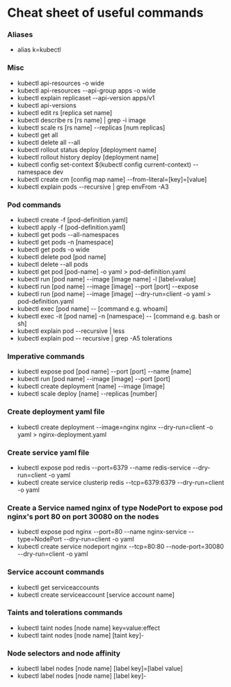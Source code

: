 # Cheat sheet of useful commands

### Aliases

* alias k=kubectl

### Misc

* kubectl api-resources -o wide
* kubectl api-resources --api-group apps -o wide
* kubectl explain replicaset --api-version apps/v1
* kubectl api-versions
* kubectl edit rs [replica set name]
* kubectl describe rs [rs name] | grep -i image
* kubectl scale rs [rs name] --replicas [num replicas]
* kubectl get all
* kubectl delete all --all
* kubectl rollout status deploy [deployment name]
* kubectl rollout history deploy [deployment name]
* kubectl config set-context $(kubectl config current-context) --namespace dev
* kubectl create cm [config map name] --from-literal=[key]=[value]
* kubectl explain pods --recursive | grep envFrom -A3

### Pod commands

* kubectl create -f [pod-definition.yaml]
* kubectl apply -f [pod-definition.yaml]
* kubectl get pods --all-namespaces
* kubectl get pods -n [namespace]
* kubectl get pods -o wide
* kubectl delete pod [pod name]
* kubectl delete --all pods
* kubectl get pod [pod-name] -o yaml > pod-definition.yaml
* kubectl run [pod name] --image [image name] -l [label=value]
* kubectl run [pod name] --image [image] --port [port] --expose
* kubectl run [pod name] --image [image] --dry-run=client -o yaml > pod-definition.yaml
* kubectl exec [pod name] -- [command e.g. whoami]
* kubectl exec -it [pod name] -n [namespace] -- [command e.g. bash or sh]
* kubectl explain pod --recursive | less
* kubectl explain pod -- recursive | grep -A5 tolerations

### Imperative commands

* kubectl expose pod [pod name] --port [port] --name [name]
* kubectl run [pod name] --image [image] --port [port]
* kubectl create deployment [name] --image [image]
* kubectl scale deploy [name] --replicas [number]

### Create deployment yaml file

* kubectl create deployment --image=nginx nginx --dry-run=client -o yaml > nginx-deployment.yaml

### Create service yaml file

* kubectl expose pod redis --port=6379 --name redis-service --dry-run=client -o yaml
* kubectl create service clusterip redis --tcp=6379:6379 --dry-run=client -o yaml

### Create a Service named nginx of type NodePort to expose pod nginx's port 80 on port 30080 on the nodes

* kubectl expose pod nginx --port=80 --name nginx-service --type=NodePort --dry-run=client -o yaml
* kubectl create service nodeport nginx --tcp=80:80 --node-port=30080 --dry-run=client -o yaml

### Service account commands

* kubectl get serviceaccounts
* kubectl create serviceaccount [service account name]

### Taints and tolerations commands

* kubectl taint nodes [node name] key=value:effect
* kubectl taint nodes [node name] [taint key]-

### Node selectors and node affinity

* kubectl label nodes [node name] [label key]=[label value]
* kubectl label nodes [node name] [label key]-
